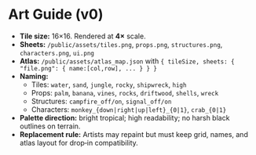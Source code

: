 # Art Guide (v0)

- **Tile size:** 16×16. Rendered at **4×** scale.
- **Sheets:** `/public/assets/tiles.png`, `props.png`, `structures.png`, `characters.png`, `ui.png`
- **Atlas:** `/public/assets/atlas_map.json` with `{ tileSize, sheets: { "file.png": { name:[col,row], ... } } }`
- **Naming:**
  - Tiles: `water`, `sand`, `jungle`, `rocky`, `shipwreck`, `high`
  - Props: `palm`, `banana`, `vines`, `rocks`, `driftwood`, `shells`, `wreck`
  - Structures: `campfire_off/on`, `signal_off/on`
  - Characters: `monkey_{down|right|up|left}_{0|1}`, `crab_{0|1}`
- **Palette direction:** bright tropical; high readability; no harsh black outlines on terrain.
- **Replacement rule:** Artists may repaint but must keep grid, names, and atlas layout for drop‑in compatibility.
